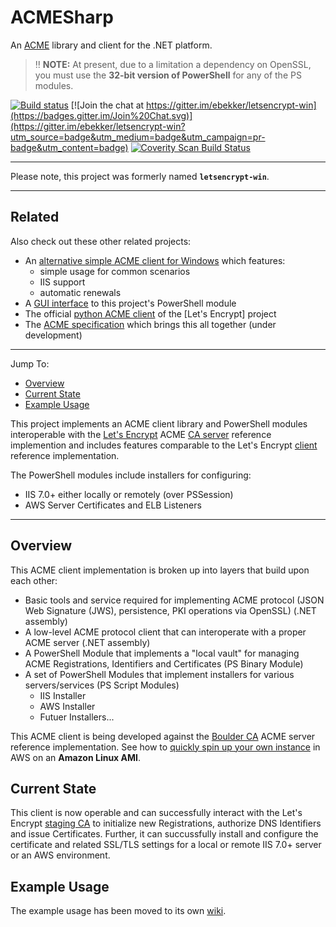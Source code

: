 # ACMESharp

An [ACME](https://github.com/letsencrypt/acme-spec) library and client for the .NET platform.

>:bangbang: **NOTE:**  At present, due to a limitation a dependency on OpenSSL, you must use the **32-bit version of PowerShell** for any of the PS modules.


[![Build status](https://ci.appveyor.com/api/projects/status/0knwrhni528xi2rs?svg=true)](https://ci.appveyor.com/project/ebekker/acmesharp)
[![Join the chat at https://gitter.im/ebekker/letsencrypt-win](https://badges.gitter.im/Join%20Chat.svg)](https://gitter.im/ebekker/letsencrypt-win?utm_source=badge&utm_medium=badge&utm_campaign=pr-badge&utm_content=badge)
<a href="https://scan.coverity.com/projects/acmesharp">
  <img alt="Coverity Scan Build Status"
       src="https://scan.coverity.com/projects/7030/badge.svg"/>
</a>

---

Please note, this project was formerly named **`letsencrypt-win`**.

---

## Related

Also check out these other related projects:

* An [alternative simple ACME client for Windows](https://github.com/Lone-Coder/letsencrypt-win-simple) which features:
  * simple usage for common scenarios
  * IIS support
  * automatic renewals
* A [GUI interface](http://webprofusion.com/apps/certify) to this project's PowerShell module
* The official [python ACME client](https://github.com/letsencrypt/letsencrypt) of the [Let's Encrypt] project
* The [ACME specification](https://github.com/ietf-wg-acme/acme) which brings this all together (under development)

---

Jump To:
* [Overview](#overview)
* [Current State](#current-state)
* [Example Usage](#example-usage)

This project implements an ACME client library and PowerShell modules interoperable with the [Let's Encrypt](https://letsencrypt.org/) ACME [CA server](https://github.com/letsencrypt/boulder) reference implemention and includes features comparable to the Let's Encrypt [client](https://github.com/letsencrypt/letsencrypt) reference implementation.

The PowerShell modules include installers for configuring:
* IIS 7.0+ either locally or remotely (over PSSession)
* AWS Server Certificates and ELB Listeners

---

## Overview

This ACME client implementation is broken up into layers that build upon each other:
* Basic tools and service required for implementing ACME protocol (JSON Web Signature (JWS), persistence, PKI operations via OpenSSL) (.NET assembly)
* A low-level ACME protocol client that can interoperate with a proper ACME server (.NET assembly)
* A PowerShell Module that implements a "local vault" for managing ACME Registrations, Identifiers and Certificates (PS Binary Module)
* A set of PowerShell Modules that implement installers for various servers/services (PS Script Modules)
  * IIS Installer
  * AWS Installer
  * Futuer Installers...

This ACME client is being developed against the [Boulder CA](https://github.com/letsencrypt/boulder) ACME server reference implementation.  See how to [quickly spin up your own instance](https://github.com/ebekker/letsencrypt-win/wiki/Setup-Boulder-CA-on-Amazon-Linux) in AWS on an **Amazon Linux AMI**.

## Current State

This client is now operable and can successfully interact with the Let's Encrypt  [staging CA](https://acme-staging.api.letsencrypt.org/) to initialize new Registrations, authorize DNS Identifiers and issue Certificates.  Further, it can succussfully install and configure the certificate and related SSL/TLS settings for a local or remote IIS 7.0+ server or an AWS environment.

## Example Usage

The example usage has been moved to its own [wiki](https://github.com/ebekker/letsencrypt-win/wiki/Example-Usage).
